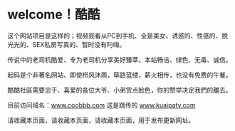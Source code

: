 # welcome！酷酷

这个网站项目是这样的；视频观看从PC到手机、全是美女、诱惑的、性感的、脱光光的、SEX私房写真的、暂时没有叼嗨。

传说中的老司机酷爱、专为老司机分享美好臻萃，本站畅洁、绿色、无毒、诚信。 

起码是个非著名网站、即使栉风沐雨，筚路蓝缕，薪火相传，也没有免费的午餐。 

酷酷社區需要忠于、喜爱的各位大爷、小弟赏点脸色，你的赞举决定我們的離去。 

目前访问域名：www.coobbb.com   这是跳传的 www.kuaipatv.com

请收藏本页面，请收藏本页面，请收藏本页面，用于发布更新网址。  
